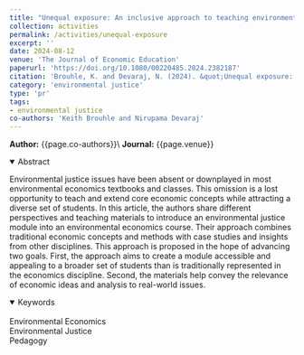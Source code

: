 ```yaml
---
title: "Unequal exposure: An inclusive approach to teaching environmental justice"
collection: activities
permalink: /activities/unequal-exposure
excerpt: ''
date: 2024-08-12
venue: 'The Journal of Economic Education'
paperurl: 'https://doi.org/10.1080/00220485.2024.2382187'
citation: 'Brouhle, K. and Devaraj, N. (2024). &quot;Unequal exposure: An inclusive approach to teaching environmental justice &quot; <i>  The Journal of Economic Education </i>. 55(4): 377-393'
category: 'environmental justice'
type: 'pr'
tags:
- environmental justice
co-authors: 'Keith Brouhle and Nirupama Devaraj'
---
```

<!-- Google tag (gtag.js) -->
<script async src="https://www.googletagmanager.com/gtag/js?id=G-8CEVZ95BRH"></script>
<script>
  window.dataLayer = window.dataLayer || [];
  function gtag(){dataLayer.push(arguments);}
  gtag('js', new Date());

  gtag('config', 'G-8CEVZ95BRH');
</script>

**Author:** {{page.co-authors}}\\
**Journal:** {{page.venue}}


<details open>
<summary>
Abstract
</summary>

<p>
Environmental justice issues have been absent or downplayed in most environmental economics textbooks and classes. This omission is a lost opportunity to teach and extend core economic concepts while attracting a diverse set of students. In this article, the authors share different perspectives and teaching materials to introduce an environmental justice module into an environmental economics course. Their approach combines traditional economic concepts and methods with case studies and insights from other disciplines. This approach is proposed in the hope of advancing two goals. First, the approach aims to create a module accessible and appealing to a broader set of students than is traditionally represented in the economics discipline. Second, the materials help convey the relevance of economic ideas and analysis to real-world issues.
</p>

</details>

<details open>
<summary>
Keywords
</summary>
 <br> 
Environmental Economics <br>
Environmental Justice<br>
Pedagogy <br>

<br>

</details>
